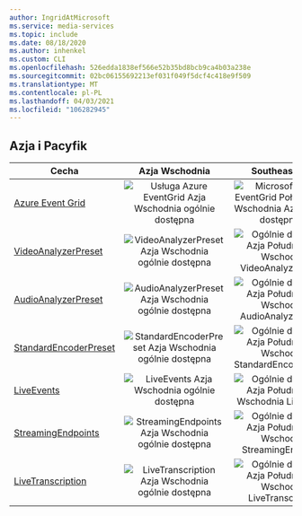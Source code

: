 ```yaml
---
author: IngridAtMicrosoft
ms.service: media-services
ms.topic: include
ms.date: 08/18/2020
ms.author: inhenkel
ms.custom: CLI
ms.openlocfilehash: 526edda1838ef566e52b35bd8bcb9ca4b03a238e
ms.sourcegitcommit: 02bc06155692213ef031f049f5dcf4c418e9f509
ms.translationtype: MT
ms.contentlocale: pl-PL
ms.lasthandoff: 04/03/2021
ms.locfileid: "106282945"
---
```

<!--Feature availability in region-->
## <a name="asia-pacific"></a>Azja i Pacyfik

| Cecha| Azja Wschodnia | Southeast Asia |
| --- | :---: | :---: |
| [Azure Event Grid](../monitoring/reacting-to-media-services-events.md) | ![Usługa Azure EventGrid Azja Wschodnia ogólnie dostępna](../media/azure-clouds-regions/ga.svg) | ![Microsoft Azure EventGrid Południowo-Wschodnia Azja Ogólna dostępność](../media/azure-clouds-regions/ga.svg) |
| [VideoAnalyzerPreset](../analyze-video-audio-files-concept.md) | ![ VideoAnalyzerPreset Azja Wschodnia ogólnie dostępna](../media/azure-clouds-regions/ga.svg) | ![Ogólnie dostępna Azja Południowo-Wschodnia VideoAnalyzerPreset](../media/azure-clouds-regions/ga.svg) |
| [AudioAnalyzerPreset](../analyze-video-audio-files-concept.md) | ![AudioAnalyzerPreset Azja Wschodnia ogólnie dostępna](../media/azure-clouds-regions/ga.svg) | ![ Ogólnie dostępna Azja Południowo-Wschodnia AudioAnalyzerPreset](../media/azure-clouds-regions/ga.svg) |
| [StandardEncoderPreset](../encode-concept.md) | ![StandardEncoderPreset Azja Wschodnia ogólnie dostępna](../media/azure-clouds-regions/ga.svg) | ![ Ogólnie dostępna Azja Południowo-Wschodnia StandardEncoderPreset](../media/azure-clouds-regions/ga.svg) |
| [LiveEvents](../stream-live-streaming-concept.md) | ![LiveEvents Azja Wschodnia ogólnie dostępna](../media/azure-clouds-regions/ga.svg) | ![Ogólnie dostępna Azja Południowo-Wschodnia LiveEvents](../media/azure-clouds-regions/ga.svg) |
| [StreamingEndpoints](../stream-streaming-endpoint-concept.md) | ![StreamingEndpoints Azja Wschodnia ogólnie dostępna](../media/azure-clouds-regions/ga.svg) | ![Ogólnie dostępna Azja Południowo-Wschodnia StreamingEndpoints](../media/azure-clouds-regions/ga.svg) |
| [LiveTranscription](../live-event-live-transcription-how-to.md) | ![LiveTranscription Azja Wschodnia ogólnie dostępna](../media/azure-clouds-regions/ga.svg) | ![Ogólnie dostępna Azja Południowo-Wschodnia LiveTranscription](../media/azure-clouds-regions/ga.svg) |
